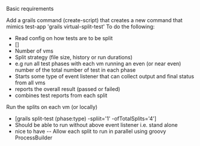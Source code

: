 
Basic requirements

Add a grails command (create-script) that creates a new command that mimics test-app
'grails virtual-split-test' 
To do the following:
- Read config on how tests are to be split
- []
- Number of vms
- Split strategy (file  size, history or run durations)
- e.g run all test phases with each vm running an even (or near even) number of the total number of test in each phase
- Starts some type of event listener that can collect output and final status from all vms
- reports the overall result (passed or failed)
- combines test reports from each split


Run the splits on each vm (or locally)
- [grails split-test (phase:type) -spliit='1' -ofTotalSplits='4']
- Should be able to run without above event listener i.e. stand alone
- nice to have
-- Allow each split to run in parallel using groovy ProcessBuilder

